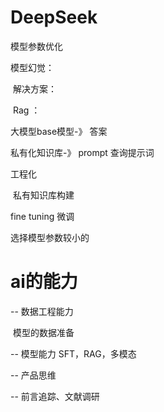 # DeepSeek

模型参数优化

模型幻觉：

​	解决方案：

​	Rag ：

  大模型base模型-》 答案

私有化知识库-》 prompt 查询提示词



工程化

​	私有知识库构建



fine tuning 微调



选择模型参数较小的



# ai的能力

-- 数据工程能力

​	模型的数据准备

-- 模型能力 SFT，RAG，多模态



-- 产品思维

-- 前言追踪、文献调研







